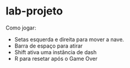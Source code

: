 # lab-projeto

Como jogar: 

* Setas esquerda e direita para mover a nave.
* Barra de espaço para atirar
* Shift ativa uma instância de dash
* R para resetar após o Game Over


